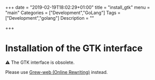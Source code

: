 +++
date = "2019-02-19T18:02:29+01:00"
title = "install_gtk"
menu = "main"
Categories = ["Development","GoLang"]
Tags = ["Development","golang"]
Description = ""

+++

# Installation of the GTK interface

:warning: The GTK interface is obsolete.

Please use <a href="http://transform.grew.fr">Grew-web (Online Rewriting)</a> instead.
